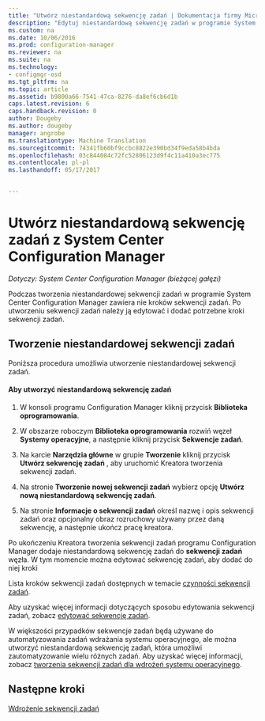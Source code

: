 ```yaml
---
title: "Utwórz niestandardową sekwencję zadań | Dokumentacja firmy Microsoft"
description: "Edytuj niestandardową sekwencję zadań w programie System Center Configuration Manager do dodawania kroków do sekwencji zadań."
ms.custom: na
ms.date: 10/06/2016
ms.prod: configuration-manager
ms.reviewer: na
ms.suite: na
ms.technology:
- configmgr-osd
ms.tgt_pltfrm: na
ms.topic: article
ms.assetid: b9800a66-7541-47ca-8276-da8ef6cb6d1b
caps.latest.revision: 6
caps.handback.revision: 0
author: Dougeby
ms.author: dougeby
manager: angrobe
ms.translationtype: Machine Translation
ms.sourcegitcommit: 74341fb60bf9ccbc8822e390bd34f9eda58b4bda
ms.openlocfilehash: 03c844084c72fc52806123d9f4c11a410a3ec775
ms.contentlocale: pl-pl
ms.lasthandoff: 05/17/2017


---
```

# <a name="create-a-custom-task-sequence-with-system-center-configuration-manager"></a>Utwórz niestandardową sekwencję zadań z System Center Configuration Manager

*Dotyczy: System Center Configuration Manager (bieżącej gałęzi)*

Podczas tworzenia niestandardowej sekwencji zadań w programie System Center Configuration Manager zawiera nie kroków sekwencji zadań. Po utworzeniu sekwencji zadań należy ją edytować i dodać potrzebne kroki sekwencji zadań.  

##  <a name="BKMK_CustomTS"></a> Tworzenie niestandardowej sekwencji zadań  
 Poniższa procedura umożliwia utworzenie niestandardowej sekwencji zadań.  

#### <a name="to-create-a-custom-task-sequence"></a>Aby utworzyć niestandardową sekwencję zadań  

1.  W konsoli programu Configuration Manager kliknij przycisk **Biblioteka oprogramowania**.  

2.  W obszarze roboczym **Biblioteka oprogramowania** rozwiń węzeł **Systemy operacyjne**, a następnie kliknij przycisk **Sekwencje zadań**.  

3.  Na karcie **Narzędzia główne** w grupie **Tworzenie** kliknij przycisk **Utwórz sekwencję zadań** , aby uruchomić Kreatora tworzenia sekwencji zadań.  

4.  Na stronie **Tworzenie nowej sekwencji zadań** wybierz opcję **Utwórz nową niestandardową sekwencję zadań**.  

5.  Na stronie **Informacje o sekwencji zadań** określ nazwę i opis sekwencji zadań oraz opcjonalny obraz rozruchowy używany przez daną sekwencję, a następnie ukończ pracę kreatora.  

 Po ukończeniu Kreatora tworzenia sekwencji zadań programu Configuration Manager dodaje niestandardową sekwencję zadań do **sekwencji zadań** węzła. W tym momencie można edytować sekwencję zadań, aby dodać do niej kroki  

 Lista kroków sekwencji zadań dostępnych w temacie [czynności sekwencji zadań](../understand/task-sequence-steps.md).  

 Aby uzyskać więcej informacji dotyczących sposobu edytowania sekwencji zadań, zobacz [edytować sekwencję zadań](manage-task-sequences-to-automate-tasks.md#BKMK_ModifyTaskSequence).  

 W większości przypadków sekwencje zadań będą używane do automatyzowania zadań wdrażania systemu operacyjnego, ale można utworzyć niestandardową sekwencję zadań, która umożliwi zautomatyzowanie wielu różnych zadań. Aby uzyskać więcej informacji, zobacz [tworzenia sekwencji zadań dla wdrożeń systemu operacyjnego](create-a-task-sequence-for-non-operating-system-deployments.md).  

 ## <a name="next-steps"></a>Następne kroki
 [Wdrożenie sekwencji zadań](manage-task-sequences-to-automate-tasks.md#BKMK_DeployTS)

